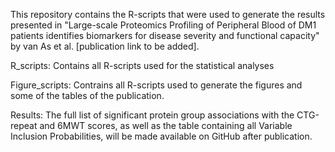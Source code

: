 This repository contains the R-scripts that were used to generate the results presented in "Large-scale Proteomics Profiling of Peripheral Blood of DM1 patients identifies biomarkers for disease severity and functional capacity" by van As et al. [publication link to be added]. 

R_scripts: Contains all R-scripts used for the statistical analyses

Figure_scripts: Contrains all R-scripts used to generate the figures and some of the tables of the publication.  

Results: The full list of significant protein group associations with the CTG-repeat and 6MWT scores, as well as the table containing all Variable Inclusion Probabilities, will be made available on GitHub after publication. 
